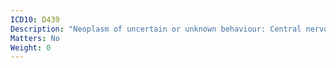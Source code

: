 ```yaml
---
ICD10: D439
Description: "Neoplasm of uncertain or unknown behaviour: Central nervous system, unspecified"
Matters: No
Weight: 0
---
```

